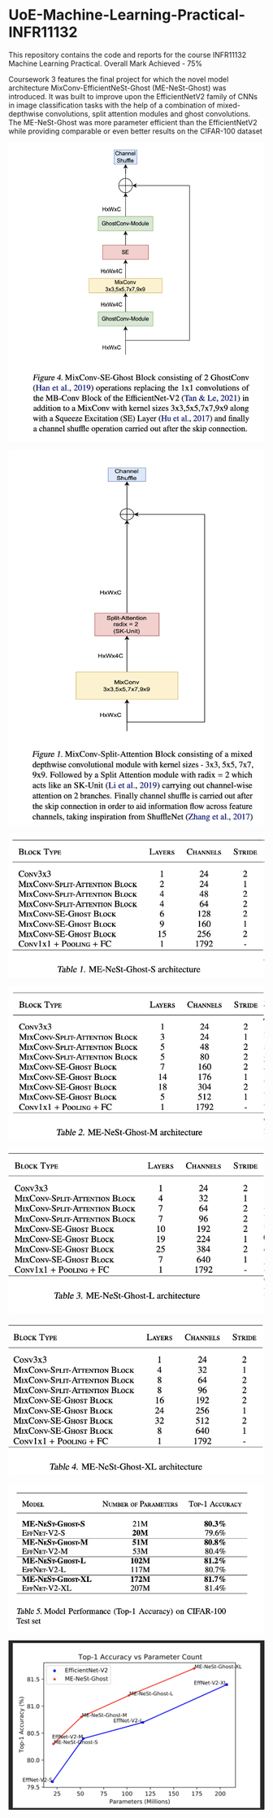 # UoE-Machine-Learning-Practical-INFR11132
This repository contains the code and reports for the course INFR11132 Machine Learning Practical. Overall Mark Achieved - 75%

Coursework 3 features the final project for which the novel model architecture MixConv-EfficientNeSt-Ghost (ME-NeSt-Ghost) was introduced. It was built to improve upon the EfficientNetV2 family of CNNs in image classification tasks with the help of a combination of mixed-depthwise convolutions, split attention modules and ghost convolutions. The ME-NeSt-Ghost was more parameter efficient than the EfficientNetV2 while providing comparable or even better results on the CIFAR-100 dataset

![The novel MixConv-Squeeze-Excitation-Ghost Block](mixconv-se-ghost.png)

![The novel MixConv-Split-Attention Block](mixconv-splatt.png)

![Details of the ME-NeSt-Ghost-S model architecture](me-nest-ghost-s.png)

![Details of the ME-NeSt-Ghost-M model architecture](me-nest-ghost-m.png)

![Details of the ME-NeSt-Ghost-L model architecture](me-nest-ghost-l.png)

![Details of the ME-NeSt-Ghost-XL model architecture](me-nest-ghost-xl.png)

![Table comparing the ME-NeSt-Ghost model architectures with the EfficientNetV2 model architectures on the CIFAR 100 dataset](model-performance.png)

![Graph comparing the ME-NeSt-Ghost model architectures with the EfficientNetV2 model architectures on the CIFAR 100 dataset](acc-vs-parameters.png)